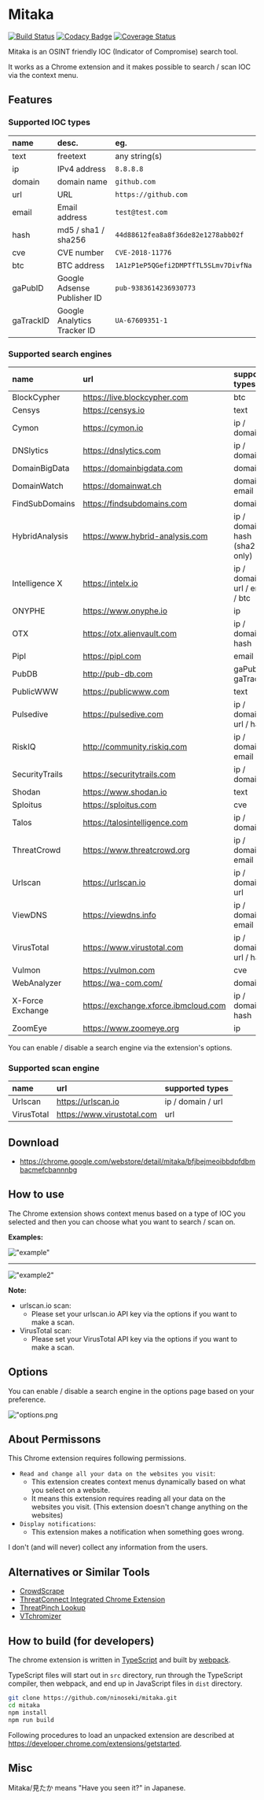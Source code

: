 # Mitaka

[![Build Status](https://travis-ci.org/ninoseki/mitaka.svg?branch=master)](https://travis-ci.org/ninoseki/mitaka)
[![Codacy Badge](https://api.codacy.com/project/badge/Grade/1bd809cde51f4ef98507fa0650fa6526)](https://www.codacy.com/app/ninoseki/mitaka)
[![Coverage Status](https://coveralls.io/repos/github/ninoseki/mitaka/badge.svg)](https://coveralls.io/github/ninoseki/mitaka)

Mitaka is an OSINT friendly IOC (Indicator of Compromise) search tool.

It works as a Chrome extension and it makes possible to search / scan IOC via the context menu.

## Features

### Supported IOC types

| name      | desc.                       | eg.                                  |
|:----------|:----------------------------|:-------------------------------------|
| text      | freetext                    | any string(s)                        |
| ip        | IPv4 address                | `8.8.8.8`                            |
| domain    | domain name                 | `github.com`                         |
| url       | URL                         | `https://github.com`                 |
| email     | Email address               | `test@test.com`                      |
| hash      | md5 / sha1 / sha256         | `44d88612fea8a8f36de82e1278abb02f`   |
| cve       | CVE number                  | `CVE-2018-11776`                     |
| btc       | BTC address                 | `1A1zP1eP5QGefi2DMPTfTL5SLmv7DivfNa` |
| gaPubID   | Google Adsense Publisher ID | `pub-9383614236930773`               |
| gaTrackID | Google Analytics Tracker ID | `UA-67609351-1`                      |

### Supported search engines

| name             | url                                  | supported types                  |
|:-----------------|:-------------------------------------|:---------------------------------|
| BlockCypher      | https://live.blockcypher.com         | btc                              |
| Censys           | https://censys.io                    | text                             |
| Cymon            | https://cymon.io                     | ip / domain                      |
| DNSlytics        | https://dnslytics.com                | ip / domain                      |
| DomainBigData    | https://domainbigdata.com            | domain                           |
| DomainWatch      | https://domainwat.ch                 | domain / email                   |
| FindSubDomains   | https://findsubdomains.com           | domain                           |
| HybridAnalysis   | https://www.hybrid-analysis.com      | ip / domain / hash (sha256 only) |
| Intelligence X   | https://intelx.io                    | ip / domain / url / email / btc  |
| ONYPHE           | https://www.onyphe.io                | ip                               |
| OTX              | https://otx.alienvault.com           | ip / domain / hash               |
| Pipl             | https://pipl.com                     | email                            |
| PubDB            | http://pub-db.com                    | gaPubID / gaTrackID              |
| PublicWWW        | https://publicwww.com                | text                             |
| Pulsedive        | https://pulsedive.com                | ip / domaion / url / hash        |
| RiskIQ           | http://community.riskiq.com          | ip / domain / email              |
| SecurityTrails   | https://securitytrails.com           | ip / domain                      |
| Shodan           | https://www.shodan.io                | text                             |
| Sploitus         | https://sploitus.com                 | cve                              |
| Talos            | https://talosintelligence.com        | ip / domain                      |
| ThreatCrowd      | https://www.threatcrowd.org          | ip / domain / email              |
| Urlscan          | https://urlscan.io                   | ip / domain / url                |
| ViewDNS          | https://viewdns.info                 | ip / domain / email              |
| VirusTotal       | https://www.virustotal.com           | ip / domain / url / hash         |
| Vulmon           | https://vulmon.com                   | cve                              |
| WebAnalyzer      | https://wa-com.com/                  | domain                           |
| X-Force Exchange | https://exchange.xforce.ibmcloud.com | ip / domain / hash               |
| ZoomEye          | https://www.zoomeye.org              | ip                               |

You can enable / disable a search engine via the extension's options.

### Supported scan engine

| name       | url                        | supported types   |
|:-----------|:---------------------------|:------------------|
| Urlscan    | https://urlscan.io         | ip / domain / url |
| VirusTotal | https://www.virustotal.com | url               |

## Download

- https://chrome.google.com/webstore/detail/mitaka/bfjbejmeoibbdpfdbmbacmefcbannnbg

## How to use

The Chrome extension shows context menus based on a type of IOC you selected and then you can choose what you want to search / scan on.

**Examples:**

!["example"](/examples/1.gif "1.gif")

---

!["example2"](/examples/2.gif "2.gif")

**Note:**

- urlscan.io scan:
  - Please set your urlscan.io API key via the options if you want to make a scan.
- VirusTotal scan:
  - Please set your VirusTotal API key via the options if you want to make a scan.

## Options

You can enable / disable a search engine in the options page based on your preference.

!["options.png](/examples/options.png "options.png")

## About Permissons

This Chrome extension requires following permissions.

- `Read and change all your data on the websites you visit`:
  - This extension creates context menus dynamically based on what you select on a website.
  - It means this extension requires reading all your data on the websites you visit. (This extension doesn't change anything on the websites)
- `Display notifications`:
  - This extension makes a notification when something goes wrong.

I don't (and will never) collect any information from the users.

## Alternatives or Similar Tools

- [CrowdScrape](https://chrome.google.com/webstore/detail/crowdscrape/jjplaeklnlddpkbbdbnogmppffokemej)
- [ThreatConnect Integrated Chrome Extension](https://chrome.google.com/webstore/detail/threatconnect-integrated/lblgcphpihpadjdpjgjnnoikjdjcnkbh)
- [ThreatPinch Lookup](https://github.com/cloudtracer/ThreatPinchLookup)
- [VTchromizer](https://chrome.google.com/webstore/detail/vtchromizer/efbjojhplkelaegfbieplglfidafgoka)

## How to build (for developers)

The chrome extension is written in [TypeScript](https://www.typescriptlang.org/) and built by [webpack](https://webpack.js.org/).

TypeScript files will start out in `src` directory, run through the TypeScript compiler, then webpack, and end up in JavaScript files in `dist` directory.

```sh
git clone https://github.com/ninoseki/mitaka.git
cd mitaka
npm install
npm run build
```

Following procedures to load an unpacked extension are described at https://developer.chrome.com/extensions/getstarted.

## Misc

Mitaka/見たか means "Have you seen it?" in Japanese.
